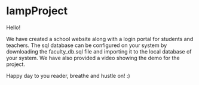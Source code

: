 # lampProject

Hello!

We have created a school website along with a login portal for students and teachers.
The sql database can be configured on your system by downloading the faculty_db.sql 
file and importing it to the local database of your system. 
We have also provided a video showing the demo for the project.

Happy day to you reader, breathe and hustle on! :)
